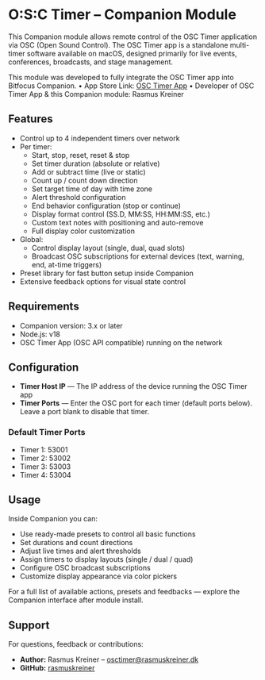 # O:S:C Timer – Companion Module

This Companion module allows remote control of the OSC Timer application via OSC (Open Sound Control).
The OSC Timer app is a standalone multi-timer software available on macOS, designed primarily for live events, conferences, broadcasts, and stage management.

This module was developed to fully integrate the OSC Timer app into Bitfocus Companion.
	•	App Store Link: [OSC Timer App](https://apps.apple.com/dk/app/osc-timer/id1487250917?l=da)
	•	Developer of OSC Timer App & this Companion module: Rasmus Kreiner

## Features

- Control up to 4 independent timers over network
- Per timer:
  - Start, stop, reset, reset & stop
  - Set timer duration (absolute or relative)
  - Add or subtract time (live or static)
  - Count up / count down direction
  - Set target time of day with time zone
  - Alert threshold configuration
  - End behavior configuration (stop or continue)
  - Display format control (SS.D, MM:SS, HH:MM:SS, etc.)
  - Custom text notes with positioning and auto-remove
  - Full display color customization
- Global:
  - Control display layout (single, dual, quad slots)
  - Broadcast OSC subscriptions for external devices (text, warning, end, at-time triggers)
- Preset library for fast button setup inside Companion
- Extensive feedback options for visual state control

## Requirements

- Companion version: 3.x or later
- Node.js: v18
- OSC Timer App (OSC API compatible) running on the network

## Configuration

- **Timer Host IP** — The IP address of the device running the OSC Timer app
- **Timer Ports** — Enter the OSC port for each timer (default ports below). Leave a port blank to disable that timer.

### Default Timer Ports

- Timer 1: 53001
- Timer 2: 53002
- Timer 3: 53003
- Timer 4: 53004

## Usage

Inside Companion you can:

- Use ready-made presets to control all basic functions
- Set durations and count directions
- Adjust live times and alert thresholds
- Assign timers to display layouts (single / dual / quad)
- Configure OSC broadcast subscriptions
- Customize display appearance via color pickers

For a full list of available actions, presets and feedbacks — explore the Companion interface after module install.

## Support

For questions, feedback or contributions:

- **Author:** Rasmus Kreiner – osctimer@rasmuskreiner.dk
- **GitHub:** [rasmuskreiner](https://github.com/rasmuskreiner)